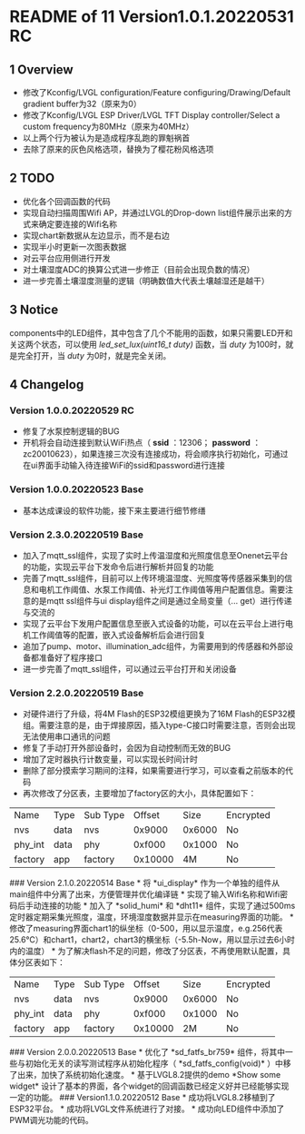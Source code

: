 # README of 11 Version1.0.1.20220531 RC  
## 1 Overview  
* 修改了Kconfig/LVGL configuration/Feature configuring/Drawing/Default gradient buffer为32（原来为0）  
* 修改了Kconfig/LVGL ESP Driver/LVGL TFT Display controller/Select a custom frequency为80MHz（原来为40MHz）  
* 以上两个行为被认为是造成程序乱跑的罪魁祸首
* 去除了原来的灰色风格选项，替换为了樱花粉风格选项
## 2 TODO  
* 优化各个回调函数的代码  
* 实现自动扫描周围Wifi AP，并通过LVGL的Drop-down list组件展示出来的方式来确定要连接的Wifi名称  
* 实现chart新数据从左边显示，而不是右边   
* 实现半小时更新一次图表数据  
* 对云平台应用侧进行开发  
* 对土壤湿度ADC的换算公式进一步修正（目前会出现负数的情况）  
* 进一步完善土壤湿度测量的逻辑（明确数值大代表土壤越湿还是越干）  
## 3 Notice  
components中的LED组件，其中包含了几个不能用的函数，如果只需要LED开和关这两个状态，可以使用 *led_set_lux(uint16_t duty)* 函数，当 *duty* 为100时，就是完全打开，当 *duty* 为0时，就是完全关闭。   
## 4 Changelog  
### Version 1.0.0.20220529 RC  
* 修复了水泵控制逻辑的BUG  
* 开机将会自动连接到默认WiFi热点（ **ssid** ：12306； **password** ：zc20010623），如果连接三次没有连接成功，将会顺序执行初始化，可通过在ui界面手动输入待连接WiFi的ssid和password进行连接  
### Version 1.0.0.20220523 Base  
* 基本达成课设的软件功能，接下来主要进行细节修缮  
### Version 2.3.0.20220519 Base  
* 加入了mqtt_ssl组件，实现了实时上传温湿度和光照度信息至Onenet云平台的功能，实现云平台下发命令后进行解析并回复的功能  
* 完善了mqtt_ssl组件，目前可以上传环境温湿度、光照度等传感器采集到的信息和电机工作阈值、水泵工作阈值、补光灯工作阈值等用户配置信息。需要注意的是mqtt ssl组件与ui display组件之间是通过全局变量（... get）进行传递与交流的  
* 实现了云平台下发用户配置信息至嵌入式设备的功能，可以在云平台上进行电机工作阈值等的配置，嵌入式设备解析后会进行回复  
* 追加了pump、motor、illumination_adc组件，为需要用到的传感器和外部设备都准备好了程序接口  
* 进一步完善了mqtt_ssl组件，可以通过云平台打开和关闭设备  
### Version 2.2.0.20220519 Base  
* 对硬件进行了升级，将4M Flash的ESP32模组更换为了16M Flash的ESP32模组。需要注意的是，由于焊接原因，插入type-C接口时需要注意，否则会出现无法使用串口通讯的问题  
* 修复了手动打开外部设备时，会因为自动控制而无效的BUG  
* 增加了定时器执行计数变量，可以实现长时间计时  
* 删除了部分摸索学习期间的注释，如果需要进行学习，可以查看之前版本的代码  
* 再次修改了分区表，主要增加了factory区的大小，具体配置如下：  
<table>
    <tr>
        <td>Name</td>
        <td>Type</td>
        <td>Sub Type</td>
        <td>Offset</td>
        <td>Size</td>
        <td>Encrypted</td>
    </tr>
    <tr>
        <td>nvs</td>
        <td>data</td>
        <td>nvs</td>
        <td>0x9000</td>
        <td>0x6000</td>
        <td>No</td>
    </tr>
    <tr>
        <td>phy_int</td>
        <td>data</td>
        <td>phy</td>
        <td>0xf000</td>
        <td>0x1000</td>
        <td>No</td>
    </tr>
    <tr>
        <td>factory</td>
        <td>app</td>
        <td>factory</td>
        <td>0x10000</td>
        <td>4M</td>
        <td>No</td>
    </tr>
</table>  
### Version 2.1.0.20220514 Base  
* 将 *ui_display* 作为一个单独的组件从main组件中分离了出来，方便管理并优化编译链  
* 实现了输入Wifi名称和Wifi密码后手动连接的功能  
* 加入了 *solid_humi* 和 *dht11* 组件，实现了通过500ms定时器定期采集光照度，温度，环境湿度数据并显示在measuring界面的功能。  
* 修改了measuring界面chart1的纵坐标（0-500，用以显示温度，e.g.256代表25.6℃）和chart1，chart2，chart3的横坐标（-5.5h-Now，用以显示过去6小时内的温度）  
* 为了解决flash不足的问题，修改了分区表，不再使用默认配置，具体分区表如下：
<table>
    <tr>
        <td>Name</td>
        <td>Type</td>
        <td>Sub Type</td>
        <td>Offset</td>
        <td>Size</td>
        <td>Encrypted</td>
    </tr>
    <tr>
        <td>nvs</td>
        <td>data</td>
        <td>nvs</td>
        <td>0x9000</td>
        <td>0x6000</td>
        <td>No</td>
    </tr>
    <tr>
        <td>phy_int</td>
        <td>data</td>
        <td>phy</td>
        <td>0xf000</td>
        <td>0x1000</td>
        <td>No</td>
    </tr>
    <tr>
        <td>factory</td>
        <td>app</td>
        <td>factory</td>
        <td>0x10000</td>
        <td>2M</td>
        <td>No</td>
    </tr>
</table>
### Version 2.0.0.20220513 Base  
* 优化了 *sd_fatfs_br759* 组件，将其中一些与初始化无关的读写测试程序从初始化程序（ *sd_fatfs_config(void)* ）中移了出来，加快了系统初始化速度。  
* 基于LVGL8.2提供的demo *Show some widget* 设计了基本的界面，各个widget的回调函数已经定义好并已经能够实现一定的功能。  
### Version1.1.0.20220512 Base  
* 成功将LVGL8.2移植到了ESP32平台。  
* 成功将LVGL文件系统进行了对接。  
* 成功向LED组件中添加了PWM调光功能的代码。  
